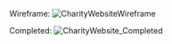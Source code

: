 Wireframe:
![CharityWebsiteWireframe](https://user-images.githubusercontent.com/91759734/164336464-deca531e-80e2-4f15-b299-6f796efd791d.PNG)

Completed:
![CharityWebsite_Completed](https://user-images.githubusercontent.com/91759734/164336485-b5c1102c-c266-4924-b3d5-298e41c8e767.PNG)
